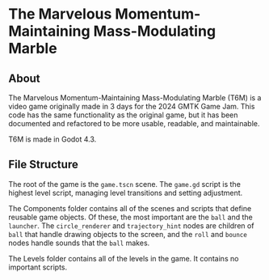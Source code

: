 # The Marvelous Momentum-Maintaining Mass-Modulating Marble

## About

The Marvelous Momentum-Maintaining Mass-Modulating Marble (T6M) is a video game originally made in 3 days for the 2024 GMTK Game Jam.
This code has the same functionality as the original game, but it has been documented and refactored to be more usable, readable, and maintainable.

T6M is made in Godot 4.3.

## File Structure

The root of the game is the `game.tscn` scene. The `game.gd` script is the highest level script, managing level transitions and setting adjustment.

The Components folder contains all of the scenes and scripts that define reusable game objects. Of these, the most important are the `ball` and the `launcher`.
The `circle_renderer` and `trajectory_hint` nodes are children of `ball` that handle drawing objects to the screen, and the `roll` and `bounce` nodes handle sounds that the `ball` makes.

The Levels folder contains all of the levels in the game. It contains no important scripts.
